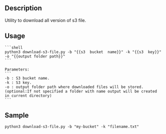 
##	Description

Utility to download all version of s3 file. 

##	Usage  
    ```shell
	python3 download-s3-file.py -b "{{s3  bucket  name}}" -k "{{s3  key}}" -o "{{output folder path}}"
	```

	Parameters:
	```
	-b : S3 bucket name.
	-k : S3 key.
	-o : output folder path where downloaded files will be stored. (optional:If not specified a folder with name output will be created in current directory)
	```

## Sample
```shell
python3 download-s3-file.py -b "my-bucket" -k "filename.txt"
```
